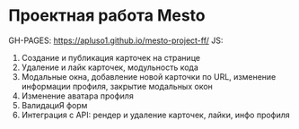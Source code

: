 # Проектная работа Mesto
GH-PAGES: https://apluso1.github.io/mesto-project-ff/
JS:
1. Создание и публикация карточек на странице
2. Удаление и лайк карточек, модульность кода
3. Модальные окна, добавление новой карточки по URL, изменение информации профиля, закрытие модальных окон
4. Изменение аватара профиля
5. ВалидациЯ форм
6. Интеграция с API: рендер и удаление карточек, лайки, инфо профиля
